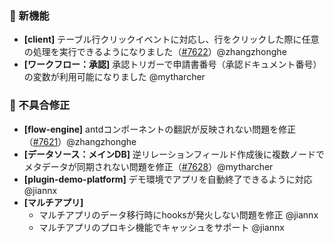 ### 🎉 新機能

* **[client]** テーブル行クリックイベントに対応し、行をクリックした際に任意の処理を実行できるようになりました（[#7622](https://github.com/nocobase/nocobase/pull/7622)）@zhangzhonghe
* **[ワークフロー：承認]** 承認トリガーで申請書番号（承認ドキュメント番号）の変数が利用可能になりました @mytharcher

### 🐛 不具合修正

* **[flow-engine]** antdコンポーネントの翻訳が反映されない問題を修正（[#7621](https://github.com/nocobase/nocobase/pull/7621)）@zhangzhonghe
* **[データソース：メインDB]** 逆リレーションフィールド作成後に複数ノードでメタデータが同期されない問題を修正（[#7628](https://github.com/nocobase/nocobase/pull/7628)）@mytharcher
* **[plugin-demo-platform]** デモ環境でアプリを自動終了できるように対応 @jiannx
* **[マルチアプリ]**
  * マルチアプリのデータ移行時にhooksが発火しない問題を修正 @jiannx
  * マルチアプリのプロキシ機能でキャッシュをサポート @jiannx
